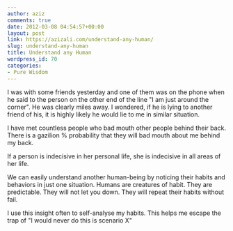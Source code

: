 ```yaml
---
author: aziz
comments: true
date: 2012-03-08 04:54:57+00:00
layout: post
link: https://azizali.com/understand-any-human/
slug: understand-any-human
title: Understand any Human
wordpress_id: 70
categories:
- Pure Wisdom
---
```


I was with some friends yesterday and one of them was on the phone when he said to the person on the other end of the line "I am just around the corner". He was clearly miles away. I wondered, if he is lying to another friend of his, it is highly likely he would lie to me in similar situation.

I have met countless people who bad mouth other people behind their back. There is a gazilion % probability that they will bad mouth about me behind my back.

If a person is indecisive in her personal life, she is indecisive in all areas of her life.

We can easily understand another human-being by noticing their habits and behaviors in just one situation. Humans are creatures of habit. They are predictable. They will not let you down. They will repeat their habits without fail.

I use this insight often to self-analyse my habits. This helps me escape the trap of "I would never do this is scenario X"
